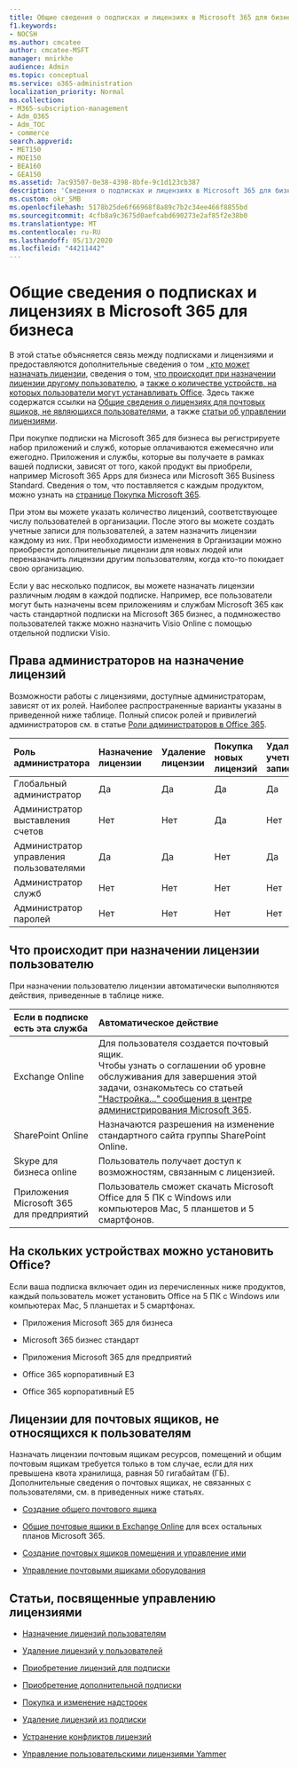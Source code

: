 ```yaml
---
title: Общие сведения о подписках и лицензиях в Microsoft 365 для бизнеса
f1.keywords:
- NOCSH
ms.author: cmcatee
author: cmcatee-MSFT
manager: mnirkhe
audience: Admin
ms.topic: conceptual
ms.service: o365-administration
localization_priority: Normal
ms.collection:
- M365-subscription-management
- Adm_O365
- Adm_TOC
- commerce
search.appverid:
- MET150
- MOE150
- BEA160
- GEA150
ms.assetid: 7ac93507-0e38-4398-8bfe-9c1d123cb387
description: 'Сведения о подписках и лицензиях в Microsoft 365 для бизнеса, а также о том, кто может назначать лицензии и что происходит при назначении лицензии кому-либо. '
ms.custom: okr_SMB
ms.openlocfilehash: 5178b25de6f66968f8a89c7b2c34ee466f8855bd
ms.sourcegitcommit: 4cfb8a9c3675d0aefcabd690273e2af85f2e38b0
ms.translationtype: MT
ms.contentlocale: ru-RU
ms.lasthandoff: 05/13/2020
ms.locfileid: "44211442"
---
```

# <a name="understand-subscriptions-and-licenses-in-microsoft-365-for-business"></a>Общие сведения о подписках и лицензиях в Microsoft 365 для бизнеса

В этой статье объясняется связь между подписками и лицензиями и предоставляются дополнительные сведения о том [, кто может назначать лицензии](#find-out-who-can-assign-licenses), сведения о том, [что происходит при назначении лицензии другому пользователю](#understand-what-happens-when-you-assign-a-license-to-someone), а [также о количестве устройств, на которых пользователи могут устанавливать Office](#how-many-devices-can-people-install-office-on). Здесь также содержатся ссылки на [Общие сведения о лицензиях для почтовых ящиков, не являющихся пользователями](#understand-licenses-for-non-user-mailboxes), а также [статьи об управлении лицензиями](#articles-about-managing-licenses).
  
При покупке подписки на Microsoft 365 для бизнеса вы регистрируете набор приложений и служб, которые оплачиваются ежемесячно или ежегодно. Приложения и службы, которые вы получаете в рамках вашей подписки, зависят от того, какой продукт вы приобрели, например Microsoft 365 Apps для бизнеса или Microsoft 365 Business Standard. Сведения о том, что поставляется с каждым продуктом, можно узнать на [странице Покупка Microsoft 365](https://products.office.com/compare-all-microsoft-office-products?&activetab=tab:primaryr1). 

При этом вы можете указать количество лицензий, соответствующее числу пользователей в организации. После этого вы можете создать учетные записи для пользователей, а затем назначить лицензии каждому из них. При необходимости изменения в Организации можно приобрести дополнительные лицензии для новых людей или переназначить лицензии другим пользователям, когда кто-то покидает свою организацию. 

Если у вас несколько подписок, вы можете назначать лицензии различным людям в каждой подписке. Например, все пользователи могут быть назначены всем приложениям и службам Microsoft 365 как часть стандартной подписки на Microsoft 365 бизнес, а подмножество пользователей также можно назначить Visio Online с помощью отдельной подписки Visio. 

  
## <a name="find-out-who-can-assign-licenses"></a>Права администраторов на назначение лицензий

Возможности работы с лицензиями, доступные администраторам, зависят от их ролей. Наиболее распространенные варианты указаны в приведенной ниже таблице. Полный список ролей и привилегий администраторов см. в статье [Роли администраторов в Office 365](../../admin/add-users/about-admin-roles.md).
  
|**Роль администратора**|**Назначение лицензии**|**Удаление лицензии**|**Покупка новых лицензий**|**Удаление учетной записи**|
|:-----|:-----|:-----|:-----|:-----|
|Глобальный администратор  <br/> |Да  <br/> |Да  <br/> |Да  <br/> |Да  <br/> |
|Администратор выставления счетов  <br/> |Нет  <br/> |Нет  <br/> |Да  <br/> |Нет  <br/> |
|Администратор управления пользователями  <br/> |Да  <br/> |Да  <br/> |Нет  <br/> |Да  <br/> |
|Администратор служб  <br/> |Нет  <br/> |Нет  <br/> |Нет  <br/> |Нет  <br/> |
|Администратор паролей  <br/> |Нет  <br/> |Нет  <br/> |Нет  <br/> |Нет  <br/> |
   
## <a name="understand-what-happens-when-you-assign-a-license-to-someone"></a>Что происходит при назначении лицензии пользователю

При назначении пользователю лицензии автоматически выполняются действия, приведенные в таблице ниже.
  
|**Если в подписке есть эта служба**|**Автоматическое действие**|
|:-----|:-----|
|Exchange Online  <br/> |Для пользователя создается почтовый ящик.  <br/> Чтобы узнать о соглашении об уровне обслуживания для завершения этой задачи, ознакомьтесь со статьей ["Настройка..." сообщения в центре администрирования Microsoft 365](https://support.microsoft.com/help/2635238/setting-up-messages-in-the-office-365-admin-center). |
|SharePoint Online  <br/> |Назначаются разрешения на изменение стандартного сайта группы SharePoint Online.  <br/> |
|Skype для бизнеса online  <br/> |Пользователь получает доступ к возможностям, связанным с лицензией.  <br/> |
|Приложения Microsoft 365 для предприятий  <br/> |Пользователь сможет скачать Microsoft Office для 5 ПК с Windows или компьютеров Mac, 5 планшетов и 5 смартфонов.  <br/> |
   
## <a name="how-many-devices-can-people-install-office-on"></a>На скольких устройствах можно установить Office?

Если ваша подписка включает один из перечисленных ниже продуктов, каждый пользователь может установить Office на 5 ПК с Windows или компьютерах Mac, 5 планшетах и 5 смартфонах.
  
- Приложения Microsoft 365 для бизнеса
    
- Microsoft 365 бизнес стандарт
    
- Приложения Microsoft 365 для предприятий
    
- Office 365 корпоративный E3
    
- Office 365 корпоративный E5
    
## <a name="understand-licenses-for-non-user-mailboxes"></a>Лицензии для почтовых ящиков, не относящихся к пользователям

Назначать лицензии почтовым ящикам ресурсов, помещений и общим почтовым ящикам требуется только в том случае, если для них превышена квота хранилища, равная 50 гигабайтам (ГБ). Дополнительные сведения о почтовых ящиках, не связанных с пользователями, см. в приведенных ниже статьях.
  
- [Создание общего почтового ящика](../../admin/email/create-a-shared-mailbox.md)
    
- [Общие почтовые ящики в Exchange Online](https://go.microsoft.com/fwlink/p/?linkid=847433) для всех остальных планов Microsoft 365. 
    
- [Создание почтовых ящиков помещения и управление ими](https://go.microsoft.com/fwlink/p/?linkid=847434)
    
- [Управление почтовыми ящиками оборудования](https://go.microsoft.com/fwlink/p/?linkid=847435)
    
## <a name="articles-about-managing-licenses"></a>Статьи, посвященные управлению лицензиями

- [Назначение лицензий пользователям](../../admin/manage/assign-licenses-to-users.md)
    
- [Удаление лицензий у пользователей](../../admin/manage/remove-licenses-from-users.md)
    
- [Приобретение лицензий для подписки](buy-licenses.md)
    
- [Приобретение дополнительной подписки](../buy-another-subscription.md)
    
- [Покупка и изменение надстроек](../buy-or-edit-an-add-on.md)
    
- [Удаление лицензий из подписки](remove-licenses-from-subscription.md)
    
- [Устранение конфликтов лицензий](../../admin/manage/resolve-license-conflicts.md)
    
- [Управление пользовательскими лицензиями Yammer](https://docs.microsoft.com/yammer/manage-yammer-users/manage-yammer-licenses-in-office-365)
